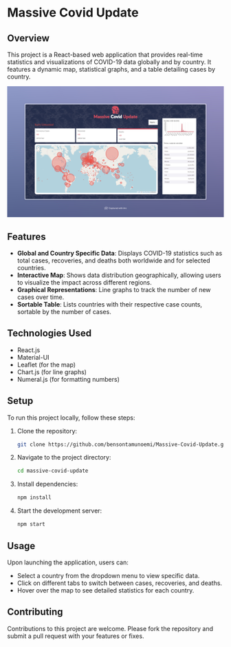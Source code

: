 # Massive Covid Update

## Overview
This project is a React-based web application that provides real-time statistics and visualizations of COVID-19 data globally and by country. It features a dynamic map, statistical graphs, and a table detailing cases by country.

![Web Image](./public/web.jpeg)

## Features
- **Global and Country Specific Data**: Displays COVID-19 statistics such as total cases, recoveries, and deaths both worldwide and for selected countries.
- **Interactive Map**: Shows data distribution geographically, allowing users to visualize the impact across different regions.
- **Graphical Representations**: Line graphs to track the number of new cases over time.
- **Sortable Table**: Lists countries with their respective case counts, sortable by the number of cases.

## Technologies Used
- React.js
- Material-UI
- Leaflet (for the map)
- Chart.js (for line graphs)
- Numeral.js (for formatting numbers)

## Setup
To run this project locally, follow these steps:

1. Clone the repository:
   ```bash
   git clone https://github.com/bensontamunoemi/Massive-Covid-Update.git
   ```
2. Navigate to the project directory:
   ```bash
   cd massive-covid-update
   ```
3. Install dependencies:
   ```bash
   npm install
   ```
4. Start the development server:
   ```bash
   npm start
   ```

## Usage
Upon launching the application, users can:
- Select a country from the dropdown menu to view specific data.
- Click on different tabs to switch between cases, recoveries, and deaths.
- Hover over the map to see detailed statistics for each country.

## Contributing
Contributions to this project are welcome. Please fork the repository and submit a pull request with your features or fixes.



